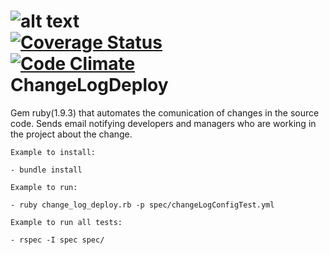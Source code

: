 ![alt text](https://travis-ci.org/suga/changeLogDeploy.svg?branch=master "Build by Travis") <br>
 [![Coverage Status](https://coveralls.io/repos/suga/changeLogDeploy/badge.png)](https://coveralls.io/r/suga/changeLogDeploy) <br>
 [![Code Climate](https://codeclimate.com/github/suga/changeLogDeploy/badges/gpa.svg)](https://codeclimate.com/github/suga/changeLogDeploy)
<br>
ChangeLogDeploy
==========

Gem ruby(1.9.3) that automates the comunication of changes in the source code. 
Sends email notifying developers and managers who are working in the project about the change.

	Example to install:

	- bundle install

    Example to run:	

    - ruby change_log_deploy.rb -p spec/changeLogConfigTest.yml

    Example to run all tests:
    	
    - rspec -I spec spec/
